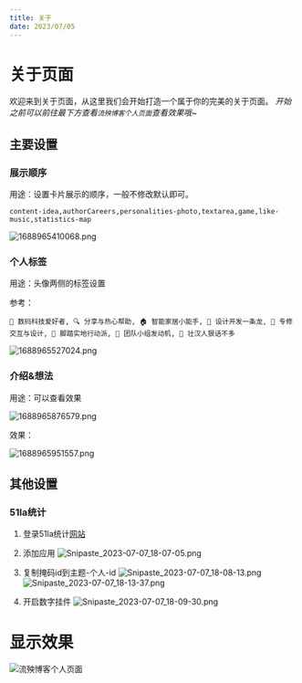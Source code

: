 ```yaml
---
title: 关于
date: 2023/07/05
---
```

# 关于页面

欢迎来到关于页面，从这里我们会开始打造一个属于你的完美的关于页面。
*开始之前可以前往最下方查看`流殃博客个人页面`查看效果哦~*

## 主要设置

### 展示顺序
用途：设置卡片展示的顺序，一般不修改默认即可。
```
content-idea,authorCareers,personalities-photo,textarea,game,like-music,statistics-map
```

![1688965410068.png](http://p.lanbin.top/i/2023/07/10/64ab9123e9d05.png)

### 个人标签
用途：头像两侧的标签设置

参考：
```
🤖️ 数码科技爱好者, 🔍 分享与热心帮助, 🏠 智能家居小能手, 🔨 设计开发一条龙, 🤝 专修交互与设计, 🏃 脚踏实地行动派, 🧱 团队小组发动机, 💢 壮汉人狠话不多
```

![1688965527024.png](http://p.lanbin.top/i/2023/07/10/64ab919d5275a.png)

### 介绍&想法
用途：可以查看效果

![1688965876579.png](http://p.lanbin.top/i/2023/07/10/64ab92fa0ac62.png)

效果：

![1688965951557.png](http://p.lanbin.top/i/2023/07/10/64ab93475cd71.png)


## 其他设置

### 51la统计
1. 登录51la统计[网站](https://v6.51.la/)
2. 添加应用
   ![Snipaste_2023-07-07_18-07-05.png](https://shyblog.oss-cn-beijing.aliyuncs.com/img/Snipaste_2023-07-07_18-07-05.png)
3. 复制掩码id到主题-个人-id
   ![Snipaste_2023-07-07_18-08-13.png](https://shyblog.oss-cn-beijing.aliyuncs.com/img/Snipaste_2023-07-07_18-08-13.png)
   ![Snipaste_2023-07-07_18-13-37.png](https://shyblog.oss-cn-beijing.aliyuncs.com/img/Snipaste_2023-07-07_18-13-37.png)

4. 开启数字挂件
   ![Snipaste_2023-07-07_18-09-30.png](https://shyblog.oss-cn-beijing.aliyuncs.com/img/Snipaste_2023-07-07_18-09-30.png)

# 显示效果
![流殃博客个人页面](https://shyblog.oss-cn-beijing.aliyuncs.com/img/about111.png)
